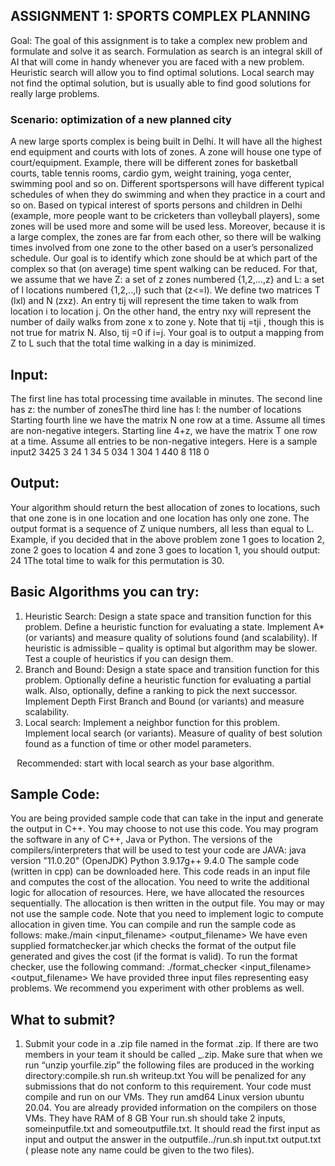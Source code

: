 ## ASSIGNMENT 1: SPORTS COMPLEX PLANNING
Goal: The goal of this assignment is to take a complex new problem and formulate and solve it as search. Formulation as search is an integral skill of AI that will come in handy whenever you are faced with a new problem. Heuristic search will allow you to find optimal solutions. Local search may not find the optimal solution, but is usually able to find good solutions for really large problems. 
### Scenario: optimization of a new planned city
A new large sports complex is being built in Delhi. It will have all the highest end equipment and courts with lots of zones. A zone will house one type of court/equipment. Example, there will be different zones for basketball courts, table tennis rooms, cardio gym, weight training, yoga center, swimming pool and so on. Different sportspersons will have different typical schedules of when they do swimming and when they practice in a court and so on.
Based on typical interest of sports persons and children in Delhi (example, more people want to be cricketers than volleyball players), some zones will be used more and some will be used less. Moreover, because it is a large complex, the zones are far from each other, so there will be walking times involved from one zone to the other based on a user’s personalized schedule. Our goal is to identify which zone should be at which part of the complex so that (on average) time spent walking can be reduced.
For that, we assume that we have Z: a set of z zones numbered {1,2,...,z} and L: a set of l locations numbered {1,2,..,l} such that (z<=l). We define two matrices T (lxl) and N (zxz). An entry tij will represent the time taken to walk from location i to location j. On the other hand, the entry nxy will represent the number of daily walks from zone x to zone y. Note that tij =tji , though this is not true for matrix N. Also, tij =0 if i=j. 
Your goal is to output a mapping from Z to L such that the total time walking in a day is minimized.
## Input:
The first line has total processing time available in minutes. The second line has z: the number of zonesThe third line has l: the number of locations 
Starting fourth line we have the matrix N one row at a time. Assume all times are non-negative integers. Starting line 4+z, we have the matrix T one row at a time. Assume all entries to be non-negative integers. Here is a sample input2 
3425 3 24 1 34 5 034 1 304 1 440 8 118 0 
## Output:
Your algorithm should return the best allocation of zones to locations, such that one zone is in one location and one location has only one zone. The output format is a sequence of Z unique numbers, all less than equal to L. Example, if you decided that in the above problem zone 1 goes to location 2, zone 2 goes to location 4 and zone 3 goes to location 1, you should output: 
24 1The total time to walk for this permutation is 30. 
## Basic Algorithms you can try:
1. Heuristic Search: Design a state space and transition function for this problem. Define a heuristic function for evaluating a state. Implement A* (or variants) and measure quality of solutions found (and scalability). If heuristic is admissible – quality is optimal but algorithm may be slower. Test a couple of heuristics if you can design them. 
2. Branch and Bound: Design a state space and transition function for this problem. Optionally define a heuristic function for evaluating a partial walk. Also, optionally, define a ranking to pick the next successor. Implement Depth First Branch and Bound (or variants) and measure scalability. 
3. Local search: Implement a neighbor function for this problem. Implement local search (or variants). Measure of quality of best solution found as a function of time or other model parameters. 

⠀Recommended: start with local search as your base algorithm. 
## Sample Code:
You are being provided sample code that can take in the input and generate the output in C++. You may choose to not use this code. You may program the software in any of C++, Java or Python. The versions of the compilers/interpreters that will be used to test your code are 
JAVA: java version "11.0.20" (OpenJDK) Python 3.9.17g++ 9.4.0 
The sample code (written in cpp) can be downloaded here. This code reads in an input file and computes the cost of the allocation. You need to write the additional logic for allocation of resources. Here, we have allocated the resources sequentially. The allocation is then written in the output file. You may or may not use the sample code. Note that you need to implement logic to compute allocation in given time. You can compile and run the sample code as follows: 
make./main <input_filename> <output_filename> 
We have even supplied formatchecker.jar which checks the format of the output file generated and gives the cost (if the format is valid). To run the format checker, use the following command: 
./format_checker <input_filename> <output_filename> 
We have provided three input files representing easy problems. We recommend you experiment with other problems as well. 
## What to submit?
1. Submit your code in a .zip file named in the format <EntryNo>.zip. If there are two members in your team it should be called <EntryNo1>_<EntryNo2>.zip. Make sure that when we run “unzip yourfile.zip” the following files are produced in the working directory:compile.sh run.sh writeup.txt You will be penalized for any submissions that do not conform to this requirement. Your code must compile and run on our VMs. They run amd64 Linux version ubuntu 20.04. You are already provided information on the compilers on those VMs. They have RAM of 8 GB Your run.sh should take 2 inputs, someinputfile.txt and someoutputfile.txt. It should read the first input as input and output the answer in the outputfile../run.sh input.txt output.txt ( please note any name could be given to the two files). 
